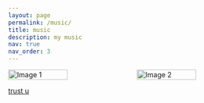```yaml
---
layout: page
permalink: /music/
title: music
description: my music
nav: true
nav_order: 3
---
```


<div style="display:flex; justify-content:space-between;">
  <img src="../../assets/img/music1.png" alt="Image 1" style="width:50%; margin-right:10px;">
  <img src="../../assets/img/music2.png" alt="Image 2" style="width:50%; margin-left:10px;">
</div>

[trust u](https://open.spotify.com/track/0FhQD7YBmIpN7k7lZS9u7O?si=f9e2496501904c3b)